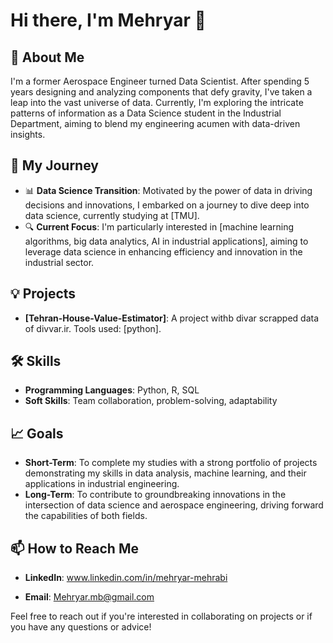 # Hi there, I'm Mehryar 👋

## 🚀 About Me

I'm a former Aerospace Engineer turned Data Scientist. After spending 5 years designing and analyzing components that defy gravity, I've taken a leap into the vast universe of data.
Currently, I'm exploring the intricate patterns of information as a Data Science student in the Industrial Department, aiming to blend my engineering acumen with data-driven insights.

## 🌌 My Journey

- 📊 **Data Science Transition**: Motivated by the power of data in driving decisions and innovations, I embarked on a journey to dive deep into data science, currently studying at [TMU].
- 🔍 **Current Focus**: I'm particularly interested in [machine learning algorithms, big data analytics, AI in industrial applications], aiming to leverage data science in enhancing efficiency and innovation in the industrial sector.

## 💡 Projects

- **[Tehran-House-Value-Estimator]**: A project withb divar scrapped data of divvar.ir. Tools used: [python].

## 🛠️ Skills

- **Programming Languages**: Python, R, SQL
- **Soft Skills**: Team collaboration, problem-solving, adaptability

## 📈 Goals

- **Short-Term**: To complete my studies with a strong portfolio of projects demonstrating my skills in data analysis, machine learning, and their applications in industrial engineering.
- **Long-Term**: To contribute to groundbreaking innovations in the intersection of data science and aerospace engineering, driving forward the capabilities of both fields.

## 📫 How to Reach Me

- **LinkedIn**: www.linkedin.com/in/mehryar-mehrabi

- **Email**: Mehryar.mb@gmail.com

Feel free to reach out if you're interested in collaborating on projects or if you have any questions or advice!


